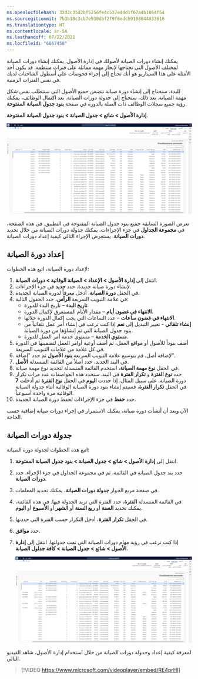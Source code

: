 ```yaml
---
ms.openlocfilehash: 32d2c35d2bf5256fe4c537e4dd1f67a4b1864f54
ms.sourcegitcommit: 7b3b18c3cb7e930dbf2f9f6edcb9108044033616
ms.translationtype: HT
ms.contentlocale: ar-SA
ms.lasthandoff: 07/22/2021
ms.locfileid: "6667458"
---
```

يمكنك إنشاء دورات الصيانة لأصولك في إدارة الأصول. يمكنك إنشاء دورات الصيانة لمختلف الأصول التي تحتاجها لإنجاز مهمة مماثلة على فترات منتظمة. قد يكون أحد الأمثلة على هذا السيناريو هو أنك تحتاج إلى إجراء فحوصات على أسطول الشاحنات لديك في نفس الفترات الزمنية. 

للبدء، ستحتاج إلى إنشاء دورة صيانة تتضمن جميع الأصول التي ستتطلب نفس شكل مهمة الصيانة. بعد ذلك، ستحتاج إلى جدولة دورات الصيانة. بعد اكتمال الوظائف، يمكنك رؤية جميع سجلات الوظائف ذات الصلة بالدورة في صفحة **بنود جدول الصيانة المفتوحة**. 

**إدارة الأصول > شائع > جدول الصيانة > بنود جدول الصيانة المفتوحة**.
 
[![لقطة شاشة لصفحة بنود جدول الصيانة المفتوحة.](../media/open-maintenance-schedule-lines-ss.png)](../media/open-maintenance-schedule-lines-ss.png#lightbox)

تعرض الصورة السابقة جميع بنود جدول الصيانة المفتوحة في التطبيق. في هذه الصفحة، في **مجموعة الجداول** في جزء الإجراءات، يمكنك جدولة دورات الصيانة من خلال تحديد **دورات الصيانة**. يستعرض الإجراء التالي كيفية إعداد دورات الصيانة. 

## <a name="set-up-a-maintenance-round"></a>إعداد دورة الصيانة

لإعداد دورة الصيانة‬، اتبع هذه الخطوات:

1.  انتقل إلى **إدارة الأصول > الإعداد > الصيانة الوقائية > دورات الصيانة**. 
2.  لإنشاء دورة صيانة جديدة، حدد **جديد** في جزء الإجراءات. 
3.  في الحقل **دورة الصيانة**، أدخل معرفاً لدورة الصيانة الجديدة. 
4.  في علامة التبويب السريعة **الرأس**، حدد الحقول التالية:
    - **تاريخ البدء** – تاريخ البدء للدورة. 
    - **الانتهاء في غضون أيام** – مقدار الأيام المستغرق لإكمال الدورة. 
    - **الانتهاء في غضون ساعات** – عدد الساعات التي يجب إكمال الدورة خلالها. 
    - **إنشاء تلقائي** - تغيير التبديل إلى **نعم** إذا كنت ترغب في إنشاء أمر عمل تلقائياً من بنود جدول الصيانة التي تم إنشاؤها من دورة الصيانة. 
    - **مستوي الخدمة** – مستوي خدمة أمر العمل للدورة. 
5.  أضف بنوداً للأصول أو مواقع العمل، ثم أضف أوعية أوامر العمل لتضمينها في الدورة في كل علامة من علامات التبويب السريعة. 
6.  لإضافة أصل، قم بتوسيع علامة التبويب السريعة **بنود الأصول** ثم حدد "إضافة". 
7.  في البند الجديد، حدد أصلاً من القائمة المنسدلة **الأصل**. 
8.  في الحقل **نوع مهمة الصيانة**، استخدم القائمة المنسدلة لتحديد نوع مهمة صيانة. 
9.  حدد **نوع الفترة** و **تكرار الفترة** في البند. ستحدد هذه المواصفات عدد مرات تكرار دورة الصيانة. على سبيل المثال، إذا حددت **اليوم** في الحقل **نوع الفترة** ثم أدخلت **7** في الحقل **تكرار الفترة**، فسيتم إنشاء بنود دورة الصيانة الوقائية أثناء جدولة الصيانة الوقائية مرة واحدة أسبوعياً.  
10. حدد **حفظ** في جزء الإجراءات لحفظ دورة الصيانة الجديدة. 

الآن وبعد أن أنشأت دورة صيانة، يمكنك الاستمرار في إجراء دورات صيانة إضافية حسب الحاجة. 

## <a name="schedule-maintenance-rounds"></a>جدولة دورات الصيانة
اتبع هذه الخطوات لجدولة دورة الصيانة:

1.  انتقل إلى **إدارة الأصول > شائع > جدول الصيانة > بنود جدول الصيانة المفتوحة**. 
2.  حدد بند جدول الصيانة في القائمة، ثم في مجموعة الجداول في جزء الإجراء، حدد **دورات الصيانة**. 
3.  في صفحة مربع الحوار **جدولة دورات الصيانة**، يمكنك تحديد المعلمات. 
4.  في القائمة المنسدلة **الفترة**، حدد الفترة التي تريد الجدولة فيها. في هذه القائمة، يمكنك تحديد **السنة** أو **ربع السنة** أو **الشهر** أو **الأسبوع** أو **اليوم**. 
5.  في الحقل **تكرار الفترة**، أدخل التكرار حسب الفترة التي حددتها. 
6.  حدد **موافق**. 
7.  إذا كنت ترغب في رؤية مهام دورات الصيانة التي تمت جدولتها، انتقل إلى **إدارة الأصول > شائع > جدول الصيانة > كافة جداول الصيانة**. 

    [![لقطة شاشة لصفحة "كل جداول الصيانة".](../media/maintenance-schedule-ss.png)](../media/maintenance-schedule-ss.png#lightbox)
 
لمعرفة كيفية إعداد وجدولة دورات الصيانة من خلال استخدام إدارة الأصول، شاهد الفيديو التالي.

 > [!VIDEO https://www.microsoft.com/videoplayer/embed/RE4prHl]